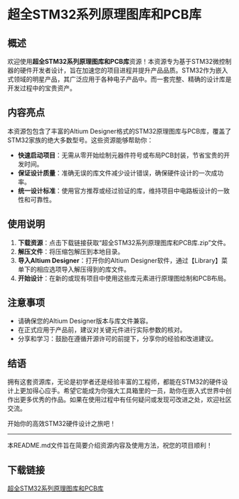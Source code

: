 # 超全STM32系列原理图库和PCB库

## 概述
欢迎使用**超全STM32系列原理图库和PCB库**资源！本资源专为基于STM32微控制器的硬件开发者设计，旨在加速您的项目进程并提升产品品质。STM32作为嵌入式领域的明星产品，其广泛应用于各种电子产品中。而一套完整、精确的设计库是开发过程中的宝贵资产。

## 内容亮点
本资源包包含了丰富的Altium Designer格式的STM32原理图库与PCB库，覆盖了STM32家族的绝大多数型号。这些资源能够帮助你：
- **快速启动项目**：无需从零开始绘制元器件符号或布局PCB封装，节省宝贵的开发时间。
- **保证设计质量**：准确无误的库文件减少设计错误，确保硬件设计的一次成功率。
- **统一设计标准**：使用官方推荐或经过验证的库，维持项目中电路板设计的一致性和可靠性。

## 使用说明
1. **下载资源**：点击下载链接获取“超全STM32系列原理图库和PCB库.zip”文件。
2. **解压文件**：将压缩包解压到本地目录。
3. **导入Altium Designer**：打开你的Altium Designer软件，通过【Library】菜单下的相应选项导入解压得到的库文件。
4. **开始设计**：在新的或现有项目中使用这些库元素进行原理图绘制和PCB布局。

## 注意事项
- 请确保您的Altium Designer版本与库文件兼容。
- 在正式应用于产品前，建议对关键元件进行实际参数的核对。
- 分享和学习：鼓励在遵循开源许可的前提下，分享你的经验和改进建议。

## 结语
拥有这套资源库，无论是初学者还是经验丰富的工程师，都能在STM32的硬件设计上更加得心应手。希望它能成为你强大工具箱里的一员，助你在嵌入式世界中创作出更多优秀的作品。如果在使用过程中有任何疑问或发现可改进之处，欢迎社区交流。

开始你的高效STM32硬件设计之旅吧！

---

本README.md文件旨在简要介绍资源内容及使用方法，祝您的项目顺利！

## 下载链接

[超全STM32系列原理图库和PCB库](https://pan.quark.cn/s/f41ac18f0198)